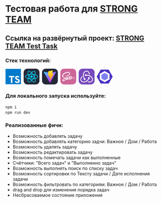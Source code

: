 # Тестовая работа для [STRONG TEAM](https://strongteam.tech/)

## Ссылка на развёрнутый проект: [STRONG TEAM Test Task](https://todo-list-dnd-strong-team.vercel.app/)

### Стек технологий:

<div>
  <img src="https://github.com/devicons/devicon/blob/master/icons/typescript/typescript-original.svg" title="Typescript" **alt="Typescript" width="50" height="50"/>&nbsp;
  <img src="https://raw.githubusercontent.com/tandpfun/skill-icons/a50fa57465e82a1147fa512fb3d64cc5902df578/icons/React-Dark.svg" title="React" alt="React" width="50" height="50"/>&nbsp;
  <img src="https://raw.githubusercontent.com/tandpfun/skill-icons/d1c752b99bb25a0e5aa363bae1db2809173ee966/icons/Vite-Dark.svg" title="Vite" alt="Vite" width="50" height="50"/>&nbsp;
  <img src="https://raw.githubusercontent.com/tandpfun/skill-icons/a50fa57465e82a1147fa512fb3d64cc5902df578/icons/Sass.svg" title="SASS"**alt="SASS" width="50" height="50"/>&nbsp;
  <img src="https://raw.githubusercontent.com/tandpfun/skill-icons/a50fa57465e82a1147fa512fb3d64cc5902df578/icons/Redux.svg" title="Redux" alt="Redux " width="50" height="50"/>&nbsp;
  <img src="https://github.com/devicons/devicon/blob/master/icons/eslint/eslint-original.svg" title="Eslint"**alt="Eslint" width="50" height="50"/>&nbsp;
</div>

### Для локального запуска используйте:

`npm i`
</br>
`npm run dev`

### Реализованные фичи:

- Возможность добавлять задачу
- Возможность добавлять категорию задчи: Важное / Дом / Работа
- Возможность удалять задачу
- Возможность редактировать задачу
- Возможность помечать задачи как выполненные
- Счётчики: "Всего задач" и "Выполненно задач"
- Возможность выполнять поиск по списку задач
- Возможность сортировки по Тексту задачи / Дате исполнения задачи
- Возможность фильтровать по категориям: Важное / Дом / Работа
- drag and drop для изменения порядка задач
- Несбрасоваемое состояние приложения
